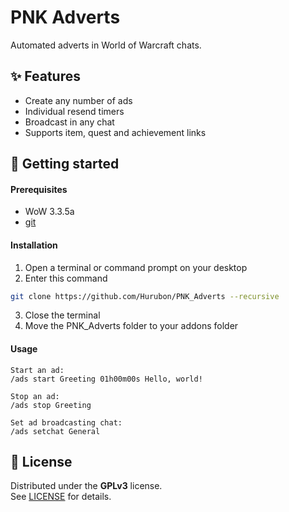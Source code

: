 # PNK Adverts

Automated adverts in World of Warcraft chats.

## ✨ Features

- Create any number of ads
- Individual resend timers
- Broadcast in any chat
- Supports item, quest and achievement links

## 🚀 Getting started

#### Prerequisites

- WoW 3.3.5a
- [git](https://git-scm.com/downloads)

#### Installation

1. Open a terminal or command prompt on your desktop
2. Enter this command
```bash
git clone https://github.com/Hurubon/PNK_Adverts --recursive
```
3. Close the terminal
4. Move the PNK_Adverts folder to your addons folder

#### Usage
```
Start an ad:
/ads start Greeting 01h00m00s Hello, world!

Stop an ad:
/ads stop Greeting

Set ad broadcasting chat:
/ads setchat General
```

## 📜 License

Distributed under the **GPLv3** license.\
See [LICENSE](LICENSE) for details.
